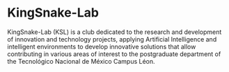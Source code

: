 # KingSnake-Lab
KingSnake-Lab (KSL) is a club dedicated to the research and development of innovation and technology projects, applying Artificial Intelligence and intelligent environments to develop innovative solutions that allow contributing in various areas of interest to the postgraduate department of the Tecnológico Nacional de México Campus Léon.
